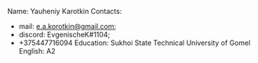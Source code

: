 Name: Yauheniy Karotkin
Contacts: 
- mail: e.a.korotkin@gmail.com;
- discord: EvgenischeK#1104;
- +375447716094
Education: Sukhoi State Technical University of Gomel
English: A2
